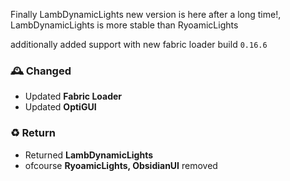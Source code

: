 Finally LambDynamicLights new version is here after a long time!, LambDynamicLights is more stable than RyoamicLights

additionally added support with new fabric loader build `0.16.6`

### 🕰️ Changed
- Updated **Fabric Loader**
- Updated **OptiGUI**

### ♻️ Return
- Returned **LambDynamicLights**
 - ofcourse **RyoamicLights, ObsidianUI** removed 
